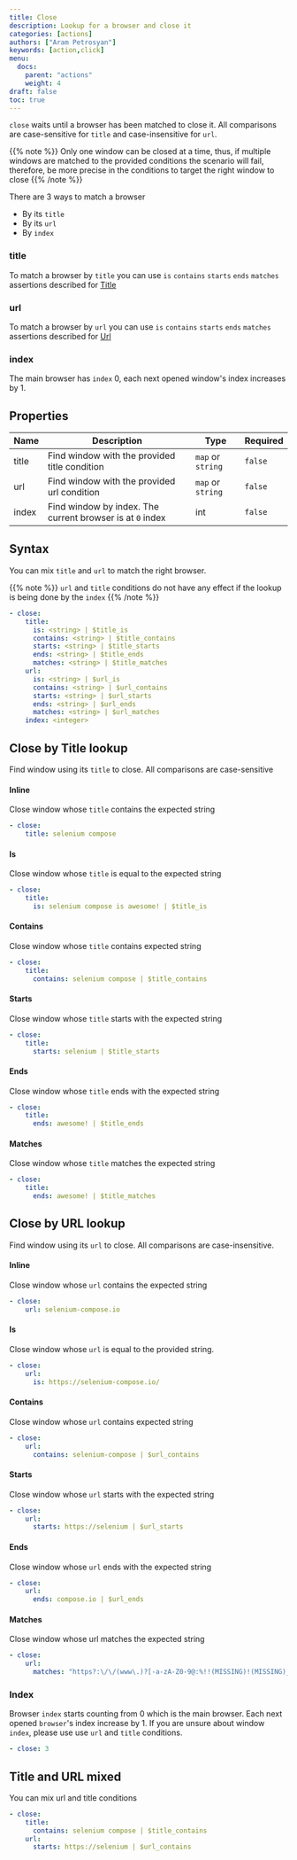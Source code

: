 ```yaml
---
title: Close
description: Lookup for a browser and close it
categories: [actions]
authors: ["Aram Petrosyan"]
keywords: [action,click]
menu:
  docs:
    parent: "actions"
    weight: 4
draft: false
toc: true    
---
```


`close` waits until a browser has been matched to close it. All comparisons are case-sensitive for `title` and case-insensitive for `url`.

{{% note %}}
Only one window can be closed at a time, thus, if multiple windows are matched to the provided conditions the scenario will fail, therefore, be more precise in the conditions to target the right window to close
{{% /note %}}

There are 3 ways to match a browser

* By its `title`
* By its `url`
* By `index`

### title

To match a browser by `title` you can use `is` `contains` `starts` `ends` `matches` assertions described for [Title](/conditions/title)

### url

To match a browser by `url` you can use `is` `contains` `starts` `ends` `matches` assertions described for [Url](/conditions/url)

### index

The main browser has `index` 0, each next opened window's index increases by 1.

## Properties

Name|Description|Type|Required
---|---|---|---
title|Find window with the provided title condition|`map` or `string`|`false`
url|Find window with the provided url condition|`map` or `string`|`false`
index|Find window by index. The current browser is at `0` index|int|`false`

## Syntax

You can mix `title` and `url` to match the right browser.

{{% note %}}
`url` and `title` conditions do not have any effect if the lookup is being done by the `index`
{{% /note %}}

```yaml
- close:
    title:
      is: <string> | $title_is
      contains: <string> | $title_contains
      starts: <string> | $title_starts
      ends: <string> | $title_ends
      matches: <string> | $title_matches
    url:
      is: <string> | $url_is
      contains: <string> | $url_contains
      starts: <string> | $url_starts
      ends: <string> | $url_ends
      matches: <string> | $url_matches
    index: <integer>  
```

## Close by Title lookup

Find window using its `title` to close. All comparisons are case-sensitive

#### Inline

Close window whose `title` contains the expected string

```yaml
- close:
    title: selenium compose
```

#### Is

Close window whose `title` is equal to the expected string

```yaml
- close:
    title:
      is: selenium compose is awesome! | $title_is
```

#### Contains

Close window whose `title` contains expected string

```yaml
- close:
    title:
      contains: selenium compose | $title_contains
```

#### Starts

Close window whose `title` starts with the expected string

```yaml
- close:
    title:
      starts: selenium | $title_starts
```

#### Ends

Close window whose `title` ends with the expected string

```yaml
- close:
    title:
      ends: awesome! | $title_ends
```

#### Matches

Close window whose `title` matches the expected string

```yaml
- close:
    title:
      ends: awesome! | $title_matches
```

## Close by URL lookup

Find window using its `url` to close. All comparisons are case-insensitive.

#### Inline

Close window whose `url` contains the expected string

```yaml
- close:
    url: selenium-compose.io
```

#### Is

Close window whose `url` is equal to the provided string.
```yaml
- close:
    url:
      is: https://selenium-compose.io/
```

#### Contains

Close window whose `url` contains expected string

```yaml
- close:
    url:
      contains: selenium-compose | $url_contains
```

#### Starts

Close window whose `url` starts with the expected string

```yaml
- close:
    url:
      starts: https://selenium | $url_starts
```

#### Ends

Close window whose `url` ends with the expected string

```yaml
- close:
    url:
      ends: compose.io | $url_ends
```

#### Matches

Close window whose url matches the expected string

```yaml
- close:
    url:
      matches: "https?:\/\/(www\.)?[-a-zA-Z0-9@:%!!(MISSING)!(MISSING)_(MISSING)\+~#=]{2,256}\.[a-z]{2,6}\b([-a-zA-Z0-9@:%!!(MISSING)!(MISSING)_(MISSING)\+.~#?&//=]*)" | $url_matches
```

### Index

Browser `index` starts counting from 0 which is the main browser. Each next opened `browser`'s index increase by 1.
If you are unsure about window `index`, please use use `url` and `title` conditions.

```yaml
- close: 3
```

## Title and URL mixed

You can mix url and title conditions

```yaml
- close:
    title:
      contains: selenium compose | $title_contains
    url:
      starts: https://selenium | $url_contains
```
